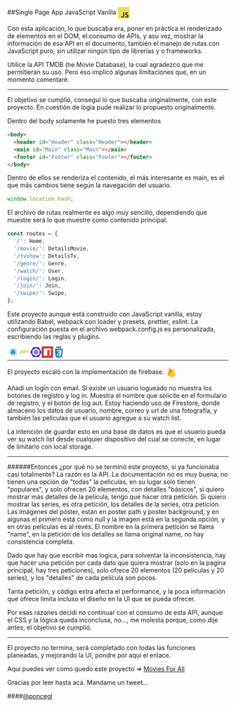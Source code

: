 ##Single Page App JavaScript Vanilla <img align="center" alt="JavaScript" width="26px" src="https://raw.githubusercontent.com/github/explore/80688e429a7d4ef2fca1e82350fe8e3517d3494d/topics/javascript/javascript.png" />

Con esta aplicación, lo que buscaba era, poner en práctica el renderizado de elementos en el DOM, el consumo de APIs, y asu vez, mostrar la información de esa API en el documento, también el manejo de rutas con JavaScript puro, sin utilizar ningún tipo de librerías y o frameworks.

Utilice la API TMDB (he Movie Database), la cual agradezco que me permitieran su uso. Pero eso implicó algunas limitaciones que, en un momento comentaré.

---

El objetivo se cumplió, conseguí lo que buscaba originalmente, con este proyecto.
En cuestión de logia pude realizar lo propuesto originalmente.

Dentro del body solamente he puesto tres elementos

```html
<body>
  <header id="Header" class="Header"></header>
  <main id="Main" class="Main"></main>
  <footer id="Footer" class="Footer"></footer>
</body>
```

Dentro de ellos se renderiza el contenido, el más interesante es main, es el que más cambios tiene según la navegación del usuario.

```javascript
window.location.hash;
```

El archivo de rutas realmente es algo muy sencillo, dependiendo que muestre será lo que muestre como contenido principal.

```javascript
const routes = {
  '/': Home,
  '/movie/': DetailsMovie,
  '/tvshow': DetailsTv,
  '/genre/': Genre,
  '/watch/': User,
  '/login/': Login,
  '/join/': Join,
  '/swipe/': Swipe,
};
```

Este proyecto aunque está construido con JavaScript vanilla, estoy utilizando Babel, webpack con loader y presets, prettier, eslint. La configuración puesta en el archivo webpack.config.js es personalizada, escribiendo las reglas y plugins.

<img align="left" alt="JavaScript" width="26px" src="https://raw.githubusercontent.com/github/explore/80688e429a7d4ef2fca1e82350fe8e3517d3494d/topics/webpack/webpack.png" />
<img align="left" alt="babel" width="26px" src="https://raw.githubusercontent.com/github/explore/80688e429a7d4ef2fca1e82350fe8e3517d3494d/topics/babel/babel.png" />
<img align="left" alt="eslint" width="26px" src="https://raw.githubusercontent.com/github/explore/80688e429a7d4ef2fca1e82350fe8e3517d3494d/topics/eslint/eslint.png" />
<img align="left" alt="npm" width="26px" src="https://raw.githubusercontent.com/github/explore/80688e429a7d4ef2fca1e82350fe8e3517d3494d/topics/npm/npm.png" />
<img align="left" alt="css" width="26px" src="https://raw.githubusercontent.com/github/explore/80688e429a7d4ef2fca1e82350fe8e3517d3494d/topics/css/css.png" />
<br/>

---

El proyecto escaló con la implementación de firebase. <img align="center" alt="JavaScript" width="26px" src="https://raw.githubusercontent.com/github/explore/80688e429a7d4ef2fca1e82350fe8e3517d3494d/topics/firebase/firebase.png" />

Añadí un login con email.
Si existe un usuario logueado no muestra los botones de registro y log in.
Muestra el nombre que solicite en el formulario de registro, y el botón de log aut.
Estoy haciendo uso de Firestore, donde almaceno los datos de usuario, nombre, correo y url de una fotografía, y también las películas que el usuario agregue a su watch list.

La intención de guardar esto en una base de datos es que el usuario pueda ver su watch list desde cualquier dispositivo del cual se conecte, en lugar de limitarlo con local storage.

---

######Entonces ¿por qué no se terminó este proyecto, si ya funcionaba casi totalmente?
La razón es la API.
La documentación no es muy buena, no tienen una opción de "todas" la películas, en su lugar solo tienen "populares", y solo ofrecen 20 elementos, con detalles "básicos", si quiero mostrar más detalles de la película, tengo que hacer otra petición.
Si quiero mostrar las series, es otra petición, los detalles de la series, otra petición.
Las imágenes del póster, están en poster path y poster background, y en algunas el primero está como null y la imagen está en la segunda opción, y en otras películas es al revés. El nombre en la primera petición se llama "name", en la petición de los detalles se llama original name, no hay consistencia completa.

Dado que hay que escribir mas logica, para solventar la inconsistencia, hay que hacer una petición por cada dato que quiera mostrar (solo en la pagina principal, hay tres peticiones), solo ofrece 20 elementos (20 películas y 20 series), y los "detalles" de cada película son pocos.

Tanta petición, y código extra afecta el performance, y la poca información que ofrece limita incluso el diseño en la UI que se pueda ofrecer.

Por esas razones decidí no continuar con el consumo de esta API, aunque el CSS y la lógica queda inconclusa, no..., me molesta porque, como dije antes, el objetivo se cumplió.

---

El proyecto no termina, será completado con todas las funciones planeadas, y mejorando la UI, pondre por aqui el enlace.

Aquí puedes ver como quedo este proyecto => [Movies For All](https://movies-for-all-1b4ea.web.app/)

Gracias por leer hasta acá.
Mandame un tweet...

####[@poncegl](https://twitter.com/poncegl)
